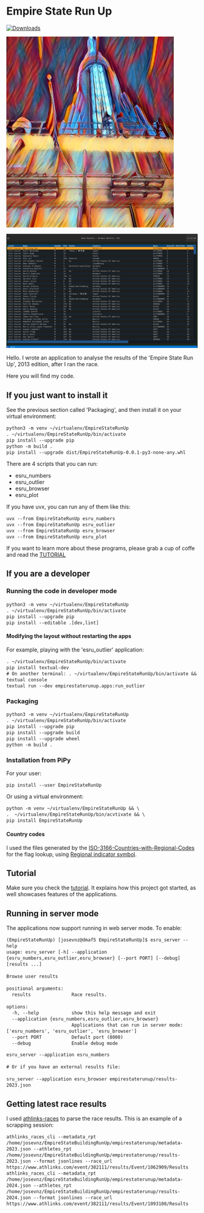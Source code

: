 # Empire State Run Up

[![Downloads](https://static.pepy.tech/badge/EmpireStateRunUp)](https://pepy.tech/project/EmpireStateRunUp)

![empire_state_runup.png](images/empire_state_runup.png)

![ESRU browser](images/esru_browser.png)



Hello. I wrote an application to analyse the results of the 'Empire State Run Up', 2013 edition, after I ran the race. 

Here you will find my code.

## If you just want to install it

See the previous section called 'Packaging', and then install it on your virtual environment:

```shell
python3 -m venv ~/virtualenv/EmpireStateRunUp
. ~/virtualenv/EmpireStateRunUp/bin/activate
pip install --upgrade pip
python -m build .
pip install --upgrade dist/EmpireStateRunUp-0.0.1-py3-none-any.whl
```

There are 4 scripts that you can run:

* esru_numbers
* esru_outlier
* esru_browser
* esru_plot

If you have uvx, you can run any of them like this:

```shell
uvx --from EmpireStateRunUp esru_numbers
uvx --from EmpireStateRunUp esru_outlier
uvx --from EmpireStateRunUp esru_browser
uvx --from EmpireStateRunUp esru_plot
```

If you want to learn more about these programs, please grab a cup of coffe and read the [TUTORIAL](TUTORIAL.md)

## If you are a developer

### Running the code in developer mode

```shell
python3 -m venv ~/virtualenv/EmpireStateRunUp
. ~/virtualenv/EmpireStateRunUp/bin/activate
pip install --upgrade pip
pip install --editable .[dev,lint]
```

#### Modifying the layout without restarting the apps

For example, playing with the 'esru_outlier' application:

```shell
. ~/virtualenv/EmpireStateRunUp/bin/activate
pip install textual-dev
# On another terminal: . ~/virtualenv/EmpireStateRunUp/bin/activate && textual console
textual run --dev empirestaterunup.apps:run_outlier 
```

### Packaging 

```shell
python3 -m venv ~/virtualenv/EmpireStateRunUp
. ~/virtualenv/EmpireStateRunUp/bin/activate
pip install --upgrade pip
pip install --upgrade build
pip install --upgrade wheel
python -m build .
```

### Installation from PiPy

For your user:
```shell
pip install --user EmpireStateRunUp
```

Or using a virtual environment:

```shell
python -m venv ~/virtualenv/EmpireStateRunUp && \
.  ~/virtualenv/EmpireStateRunUp/bin/acvtivate && \
pip install EmpireStateRunUp
```

#### Country codes

I used the files generated by the [ISO-3166-Countries-with-Regional-Codes
](https://github.com/lukes/ISO-3166-Countries-with-Regional-Codes/tree/master) for the flag lookup, using [Regional indicator symbol](https://en.wikipedia.org/wiki/Regional_indicator_symbol).

## Tutorial

Make sure you check the [tutorial](TUTORIAL.md). It explains how this project got started, as well showcases features of the applications.

## Running in server mode

The applications now support running in web server mode. To enable:

```shell
(EmpireStateRunUp) [josevnz@dmaf5 EmpireStateRunUp]$ esru_server --help
usage: esru_server [-h] --application {esru_numbers,esru_outlier,esru_browser} [--port PORT] [--debug] [results ...]

Browse user results

positional arguments:
  results               Race results.

options:
  -h, --help            show this help message and exit
  --application {esru_numbers,esru_outlier,esru_browser}
                        Applications that can run in server mode: ['esru_numbers', 'esru_outlier', 'esru_browser']
  --port PORT           Default port (8000)
  --debug               Enable debug mode

```

```shell
esru_server --application esru_numbers

# Or if you have an external results file:

sru_server --application esru_browser empirestaterunup/results-2023.json
```

## Getting latest race results

I used [athlinks-races](https://pypi.org/project/athlinks-races/) to parse the race results. This is an example of a scrapping session:

```shell
athlinks_races_cli --metadata_rpt /home/josevnz/EmpireStateBuildingRunUp/empirestaterunup/metadata-2023.json --athletes_rpt /home/josevnz/EmpireStateBuildingRunUp/empirestaterunup/results-2023.json --format jsonlines --race_url https://www.athlinks.com/event/382111/results/Event/1062909/Results
athlinks_races_cli --metadata_rpt /home/josevnz/EmpireStateBuildingRunUp/empirestaterunup/metadata-2024.json --athletes_rpt /home/josevnz/EmpireStateBuildingRunUp/empirestaterunup/results-2024.json --format jsonlines --race_url https://www.athlinks.com/event/382111/results/Event/1093108/Results
```
